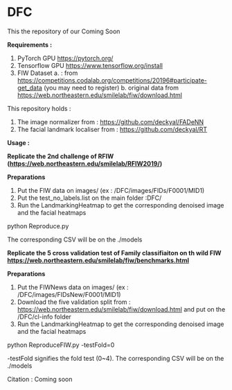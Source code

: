 # DFC
This the repository of our Coming Soon

<b>Requirements : </b>
1. PyTorch GPU  https://pytorch.org/
2. Tensorflow GPU https://www.tensorflow.org/install
3. FIW Dataset 
    a. : from https://competitions.codalab.org/competitions/20196#participate-get_data (you may need to register)
    b. original data from https://web.northeastern.edu/smilelab/fiw/download.html
  
This repository holds : 
1. The image normalizer from : https://github.com/deckyal/FADeNN
2. The facial landmark localiser from : https://github.com/deckyal/RT

<b>Usage : </b>

<b>Replicate the 2nd challenge of RFIW (https://web.northeastern.edu/smilelab/RFIW2019/) </b>

<b>Preparations</b>

1. Put the FIW data on images/ (ex : /DFC/images/FIDs/F0001/MID1)
2. Put the test_no_labels.list on the main folder :DFC/ 
3. Run the LandmarkingHeatmap to get the corresponding denoised image and the facial heatmaps
  
python Reproduce.py 

The corresponding CSV will be on the ./models

<b>Replicate the 5 cross validation test of Family classifiaiton on th wild FIW https://web.northeastern.edu/smilelab/fiw/benchmarks.html </b>
  
<b>Preparations</b>

1. Put the FIWNews data on images/ (ex : /DFC/images/FIDsNew/F0001/MID1)
2. Download the five validation split from : https://web.northeastern.edu/smilelab/fiw/download.html and put on the /DFC/cl-info folder
2. Run the LandmarkingHeatmap to get the corresponding denoised image and the facial heatmaps
  
python ReproduceFIW.py -testFold=0

-testFold signifies the fold test (0~4). The corresponding CSV will be on the ./models

Citation : 
Coming soon
